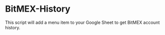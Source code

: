 # BitMEX-History
This script will add a menu item to your Google Sheet to get BitMEX account history.

